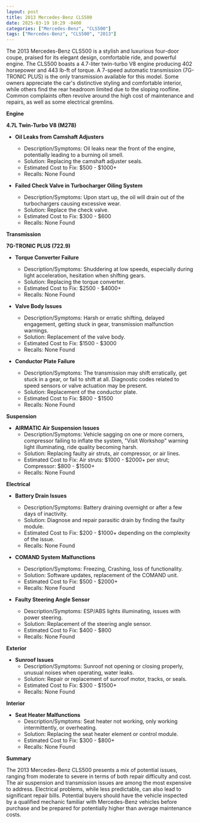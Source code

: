 ```yaml
---
layout: post
title: 2013 Mercedes-Benz CLS500
date: 2025-03-19 10:29 -0400
categories: ["Mercedes-Benz", "CLS500"]
tags: ["Mercedes-Benz", "CLS500", "2013"]
---
```

The 2013 Mercedes-Benz CLS500 is a stylish and luxurious four-door coupe, praised for its elegant design, comfortable ride, and powerful engine. The CLS500 boasts a 4.7-liter twin-turbo V8 engine producing 402 horsepower and 443 lb-ft of torque. A 7-speed automatic transmission (7G-TRONIC PLUS) is the only transmission available for this model. Some owners appreciate the car's distinctive styling and comfortable interior, while others find the rear headroom limited due to the sloping roofline. Common complaints often revolve around the high cost of maintenance and repairs, as well as some electrical gremlins.

**Engine**

**4.7L Twin-Turbo V8 (M278)**

*   **Oil Leaks from Camshaft Adjusters**
    *   Description/Symptoms: Oil leaks near the front of the engine, potentially leading to a burning oil smell.
    *   Solution: Replacing the camshaft adjuster seals.
    *   Estimated Cost to Fix: $500 - $1000+
    *   Recalls: None Found

*   **Failed Check Valve in Turbocharger Oiling System**
    *   Description/Symptoms: Upon start up, the oil will drain out of the turbochargers causing excessive wear.
    *   Solution: Replace the check valve.
    *   Estimated Cost to Fix: $300 - $600
    *   Recalls: None Found

**Transmission**

**7G-TRONIC PLUS (722.9)**

*   **Torque Converter Failure**
    *   Description/Symptoms: Shuddering at low speeds, especially during light acceleration, hesitation when shifting gears.
    *   Solution: Replacing the torque converter.
    *   Estimated Cost to Fix: $2500 - $4000+
    *   Recalls: None Found

*   **Valve Body Issues**
    *   Description/Symptoms: Harsh or erratic shifting, delayed engagement, getting stuck in gear, transmission malfunction warnings.
    *   Solution: Replacement of the valve body.
    *   Estimated Cost to Fix: $1500 - $3000
    *   Recalls: None Found

*   **Conductor Plate Failure**
    *   Description/Symptoms: The transmission may shift erratically, get stuck in a gear, or fail to shift at all. Diagnostic codes related to speed sensors or valve actuation may be present.
    *   Solution: Replacement of the conductor plate.
    *   Estimated Cost to Fix: $800 - $1500
    *   Recalls: None Found

**Suspension**

*   **AIRMATIC Air Suspension Issues**
    *   Description/Symptoms: Vehicle sagging on one or more corners, compressor failing to inflate the system, "Visit Workshop" warning light illuminating, ride quality becoming harsh.
    *   Solution: Replacing faulty air struts, air compressor, or air lines.
    *   Estimated Cost to Fix: Air struts: $1000 - $2000+ per strut; Compressor: $800 - $1500+
    *   Recalls: None Found

**Electrical**

*   **Battery Drain Issues**
    *   Description/Symptoms: Battery draining overnight or after a few days of inactivity.
    *   Solution: Diagnose and repair parasitic drain by finding the faulty module.
    *   Estimated Cost to Fix: $200 - $1000+ depending on the complexity of the issue.
    *   Recalls: None Found

*   **COMAND System Malfunctions**
    *   Description/Symptoms: Freezing, Crashing, loss of functionality.
    *   Solution: Software updates, replacement of the COMAND unit.
    *   Estimated Cost to Fix: $500 - $2000+
    *   Recalls: None Found

*   **Faulty Steering Angle Sensor**
    *   Description/Symptoms: ESP/ABS lights illuminating, issues with power steering.
    *   Solution: Replacement of the steering angle sensor.
    *   Estimated Cost to Fix: $400 - $800
    *   Recalls: None Found

**Exterior**

*   **Sunroof Issues**
    *   Description/Symptoms: Sunroof not opening or closing properly, unusual noises when operating, water leaks.
    *   Solution: Repair or replacement of sunroof motor, tracks, or seals.
    *   Estimated Cost to Fix: $300 - $1500+
    *   Recalls: None Found

**Interior**

*   **Seat Heater Malfunctions**
    *   Description/Symptoms: Seat heater not working, only working intermittently, or overheating.
    *   Solution: Replacing the seat heater element or control module.
    *   Estimated Cost to Fix: $300 - $800+
    *   Recalls: None Found

**Summary**

The 2013 Mercedes-Benz CLS500 presents a mix of potential issues, ranging from moderate to severe in terms of both repair difficulty and cost. The air suspension and transmission issues are among the most expensive to address. Electrical problems, while less predictable, can also lead to significant repair bills. Potential buyers should have the vehicle inspected by a qualified mechanic familiar with Mercedes-Benz vehicles before purchase and be prepared for potentially higher than average maintenance costs.

